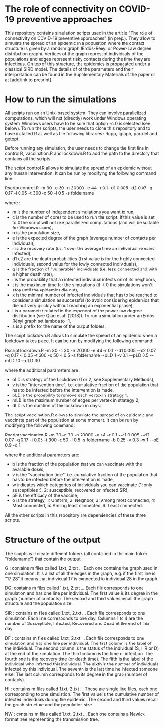 # The role of connectivity on COVID-19 preventive approaches

This repository contains simulation scripts used in the article "The role of connectivity on COVID-19 preventive approaches" (in prep.). 
They allow to simulate the spread of an epidemic in a population where the contact structure is given by a random graph (Erdős-Rényi or Power-Law degree distribution graph). Vertices of the graph represent individuals of the populations and edges represent risky contacts during the time they are infectious. On top of this structure, the epidemics is propagated under a classical SIRD model. The details of of the parameters and their interpretation can be found in the Supplementary Materials of the paper or at [add link to preprint].


# How to run the simulations
All scripts run on an Unix-based system. They can involve parallelized computations, which will not (directly) work under Windows operating system. Windows users have to be sure that option -c 0 is selected (see below). 
To run the scripts, the user needs to clone this repository and to have installed R as well as the following libraries : Rcpp, igraph, parallel and getopt.

Before running any simulation, the user needs to change the first line in control.R, vaccination.R and lockdown.R to add the path to the directory that contains all the scripts.


The script control.R allows to simulate the spread of an epidemic without any human intervention. 
It can be run by modifying the following command line: 

Rscript control.R -m 30 -c 30 -n 20000 -e 44 -r 0.1 -d1 0.005 -d2 0.07 -q 0.17  -i 0.05 -t 300 -x 50 -l 0.5 -s foldername  

where : 
 - m is the number of independent simulations you want to run,
 - c is the number of cores to be used to run the script. If this value is set to 0 the script will not use parallelized computations (and will be suitable for Windows users),
 - n is the population size,
 - e is the expected degree of the graph (average number of contacts per individual),
 - r is the recovery rate (i.e. 1 over the average time an individual remains infected),
 - d1 d2 are the death probabilities (first value is for the highly connected individuals, second value for the lowly connected individuals),
 - q is the fraction of "vulnerable" individuals (i.e. less  connected and with a higher death rate),
 - i is the probability that an infected individual infects on of its neighbors,
 - t is the maximum time for the simulations (if -t 0 the simulations won't stop until the epidemics die out),
 - x is the minimal number of infected individuals that has to be reached to consider a simulation as successful (to avoid considering epidemics that die out very quickly without reaching an exponential phase), 
 - l is a parameter related to the exponent of the power law degree distribution (see Qiao et al. (2018)). To run a simulation under an Erdős-Rényi graph set lambda to -1,
 - s is a prefix for the name of the output folders. 



The script lockdown.R allows to simulate the spread of an epidemic when a lockdown takes place. It can be run by  modifying  the following command:

Rscript lockdown.R -m 30 -c 30 -n 20000 -e 44 -r 0.1 --d1 0.005 --d2 0.07 -q 0.17  -i 0.05 -t 300 -x 50 -l 0.5 -s foldername --oLD 1 -v 0.1 --pLD 0.5 --mLD 10 --dLD 30

where the additional parameters are : 
 - oLD is strategy of the Lockdown (1 or 2, see Supplementary Methods),
 - v is the "intervention time", i.e. cumulative fraction of the population that has to be infected  before the intervention is made,
 - pLD is the probability to remove each vertex in strategy 1, 
 - mLD is the maximum number of edges per vertex in strategy 2,
 - dLD is the duration of the lockdown in days.
 
 

The script vaccination.R allows to simulate the spread of an epidemic and vaccinate part of the population at some moment. It can be run by  modifying  the following command:

Rscript vaccination.R  -m 30 -c 30 -n 20000 -e 44 -r 0.1  --d1 0.005 --d2 0.07 -q 0.17 -i 0.05 -t 300 -x 50 -l 0.5 -s foldername -b 0.25 -v 0.3 -w 1 --pE 0.9 -o 1

where the additional parameters are: 
 - b is the fraction of the population that we can vaccinate with the available doses,
 - v is the  "vaccination time", i.e. cumulative fraction of the population that has to be infected  before the intervention is made,
 - w indicates which categories of individuals you can vaccinate (1: only susceptibles S, 2: susceptible, recovered or infected SIR),
 - pE is the efficacy of the vaccine,
 - o is the strategy,  1: Uniform, 2: Neighbor, 3: Among most connected, 4: Most connected, 5: Among least connected, 6: Least connected.
 


All the other scripts in this repository are dependencies of these three scripts. 

# Structure of the output

The scripts will create different folders (all contained in the main folder "foldername") that contain the output : 

G : contains m files called 1.txt, 2.txt ... Each one contains the graph used in one simulation. It is a list of all the edges in the graph, e.g. if the first line is "17 28" it means that individual 17 is connected to individual 28 in the graph.

DG:  contains m files called 1.txt, 2.txt ... Each file corresponds to one simulation and has one line per individual. The first value is its degree in the graph (number of contacts). The second and third values recall the graph structure and the population size.

SIR : contains m files called 1.txt, 2.txt ... Each file corresponds to one simulation. Each line corresponds to one day. Columns 1 to 4 are the number of Susceptible, Infected, Recovered and Dead at the end of this day. 

DF : contains m files called 1.txt, 2.txt ... Each file corresponds to one simulation and has one line per individual. The first column is the label of the individual. The second column is the status of the individual (S, I, R or D) at the end of the simulation. The third column is the time of infection. The fourth one is the recovery time (or death time). The fifth is the label of the individual who infected this individual. The sixth is the number of individuals infected by this individual. The seventh is the last time he infected someone else. The last column corresponds to its degree in the grap (number of contacts).

HI : contains m files called 1.txt, 2.txt ...  These are single line files, each one corresponding to one simulation. The first value is the cumulative number of infected individuals during the epidemic. The second and third values recall the graph structure and the population size.

NW : contains m files called 1.txt, 2.txt ... Each one contains a Newick format tree representing the transmission tree.





